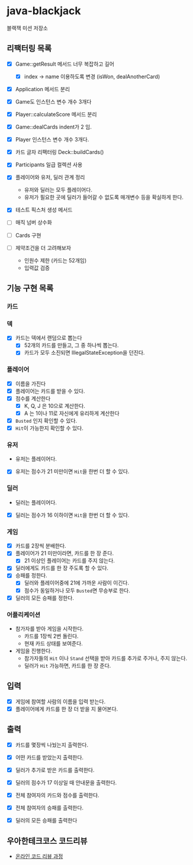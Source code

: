 # java-blackjack

블랙잭 미션 저장소

## 리팩터링 목록
- [x] Game::getResult 메서드 너무 복잡하고 길어
  - [x] index -> name 이용하도록 변경 (isWon, dealAnotherCard)

- [x] Application 메서드 분리
- [x] Game도 인스턴스 변수 개수 3개다

- [x] Player::calculateScore 메서드 분리
- [x] Game::dealCards indent가 2 임.
- [x] Player 인스턴스 변수 개수 3개다.
- [x] 카드 글자 리팩터링 Deck::buildCards()
- [x] Participants 일급 컬렉션 사용
- [x] 플레이어와 유저, 딜러 관계 정리
  - 유저와 딜러는 모두 플레이어다.
  - 유저가 필요한 곳에 딜러가 들어갈 수 없도록 매개변수 등을 확실하게 한다.

- [x] 테스트 픽스처 생성 메서드
- [ ] 매직 넘버 상수화
- [ ] Cards 구현
- [ ] 제약조건을 더 고려해보자
  - 인원수 제한 (카드는 52개임)
  - 입력값 검증

## 기능 구현 목록

### 카드

### 덱
- [x] 카드는 덱에서 랜덤으로 뽑는다
  - [x] 52개의 카드를 만들고, 그 중 하나씩 뽑는다.
  - [x] 카드가 모두 소진되면 IllegalStateException을 던진다. 

### 플레이어
- [x] 이름을 가진다
- [x] 플레이어는 카드를 받을 수 있다.
- [x] 점수를 계산한다
  - [x] K, Q, J 은 10으로 계산한다.
  - [x] A 는 1이나 11로 자신에게 유리하게 계산한다
- [x] `Busted` 인지 확인할 수 있다.
- [x] `Hit`이 가능한지 확인할 수 있다.

### 유저
- 유저는 플레이어다.
- [x] 유저는 점수가 21 미만이면 `Hit`을 한번 더 할 수 있다.

### 딜러
- 딜러는 플레이어다.
- [x] 딜러는 점수가 16 이하이면 `Hit`을 한번 더 할 수 있다.

### 게임
- [x] 카드를 2장씩 분배한다.
- [x] 플레이어가 21 미만이라면, 카드를 한 장 준다.
  - [x] 21 이상인 플레이어는 카드를 주지 않는다.
- [x] 딜러에게도 카드를 한 장 주도록 할 수 있다.
- [x] 승패를 정한다.
  - [x] 딜러와 플레이어중에 21에 가까운 사람이 이긴다.
  - [x] 점수가 동일하거나 모두 `Busted`면 무승부로 한다.
- [x] 딜러의 모든 승패를 정한다.

### 어플리케이션
- 참가자를 받아 게임을 시작한다.
  - 카드를 1장씩 2번 돌린다.
  - 현재 카드 상태를 보여준다.
- 게임을 진행한다.
  - 참가자들의 `Hit` 이나 `Stand` 선택을 받아 카드를 추가로 주거나, 주지 않는다.
  - 딜러가 `Hit` 가능하면, 카드를 한 장 준다.

## 입력
- [x] 게임에 참여할 사람의 이름을 입력 받는다.
- [x] 플레이어에게 카드를 한 장 더 받을 지 물어본다.

## 출력
- [x] 카드를 몇장씩 나눴는지 출력한다.
- [x] 어떤 카드를 받았는지 출력한다.
- [x] 딜러가 추가로 받은 카드를 출력한다.
- [x] 딜러의 점수가 17 이상일 때 안내문을 출력한다.
- [x] 전체 참여자의 카드와 점수를 출력한다.
- [x] 전체 참여자의 승패를 출력한다.
- [x] 딜러의 모든 승패를 출력한다

 
## 우아한테크코스 코드리뷰

- [온라인 코드 리뷰 과정](https://github.com/woowacourse/woowacourse-docs/blob/master/maincourse/README.md)
